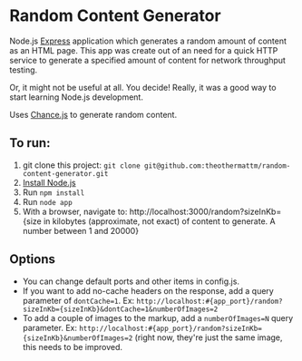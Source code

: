 # Random Content Generator

Node.js [Express](http://expressjs.com/) application which generates a random amount of content as an HTML page.  This app was create out of an need for a quick HTTP service to generate a specified amount of content for network throughput testing. 

Or, it might not be useful at all. You decide!  Really, it was a good way to start learning Node.js development.

Uses [Chance.js](http://chancejs.com/) to generate random content.

## To run:

1. git clone this project: `git clone git@github.com:theothermattm/random-content-generator.git`
1. [Install Node.js](http://nodejs.org/download/)
1. Run `npm install`
1. Run `node app`
1. With a browser, navigate to: http://localhost:3000/random?sizeInKb={size in  kilobytes (approximate, not exact) of content to generate. A number between 1 and 20000}

## Options

* You can change default ports and other items in config.js.
* If you want to add no-cache headers on the response, add a query parameter of `dontCache=1`. Ex: `http://localhost:#{app_port}/random?sizeInKb={sizeInKb}&dontCache=1&numberOfImages=2`
* To add a couple of images to the markup, add a `numberOfImages=N` query parameter. Ex: `http://localhost:#{app_port}/random?sizeInKb={sizeInKb}&numberOfImages=2` (right now, they're just the same image, this needs to be improved.
